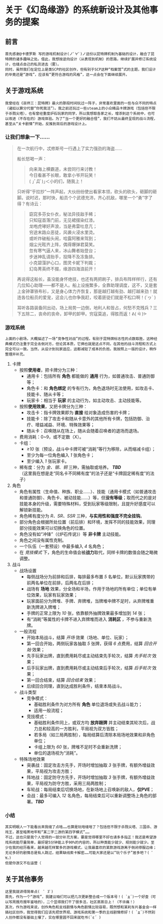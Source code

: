 # 关于《幻岛缘游》的系统新设计及其他事务的提案



## 前言
```
首先感谢@卡德罗斯 写的游戏机制设计(ノﾟ∀ﾟ)ノ这份以昆特牌机制为基础的设计，融合了昆特牌的诸多趣味之处。借此，我想按逆向设计（从表现到机制）的思路，继续扩展并修订系统设计，也缝点自己的私货进去（雾）。
同时，虽然我们在定位上是类SCP的社区创作，但有别于SCP这种“档案馆”式的主题，我们设计的毕竟还是“游戏”，应该有“更符合游戏的风格”，这一点会在下面继续展开。
```


## 关于游戏系统
```
我曾经在《巫师三：昆特牌》最火的那段时间玩过一阵子，非常喜欢里面的一些与众不同的特点（诸如以算分代替“你死我活”）。我之前还玩过一些steam上的小众精品卡牌游戏（包括但不限于杀戮尖塔），也有曾经重度炉石玩家的同学，所以我想取各家之长，增添到这个系统中，也可以改进（不存在的）游戏体验。为了“当一个更好的融合怪”，我们不妨从最终呈现的战斗流程，甚至从“关卡剧情”开始，反推到背后的游戏设计上。
```
### 让我们想象一下……

> 在一次航行中，忒修斯号一行遇上了实力强劲的海盗……
>
> 船长怒喝一声：
> > 向来海上横霸道，未尝同行来讨教！<br>今日看甚不长眼，敢拿小爷开玩笑！<br>( ｣ﾟДﾟ)｣＜小的们，随我上！
>
> 只听得“乎拉抄”一阵声起，大伙纷纷使出看家本领，砍头的砍头，砸脚的砸脚。说时迟，那时快，船员个个武德充沛，齐心抗敌，哪里一个“勇”字了得？有诗云：
> > 窈窕多芬女仆衣，秘法异技敌手稀；<br>只知寇首落门前，无见裙摆染红漆。<br>龙咆虎哮好声浪，当是弗雷吐息亢；<br>穷途末路众恶徒，风袭火浸水里烫。<br>或听炸破船头闹，哈露阿雅来驾到；<br>烟尘光眩齐上阵，偶得爆弹君莫笑。<br>忽有寒气逼人来，冰山舞者始登台；<br>步迷神乱请抬手，投降不及冻鱼排。<br>小克碧藻护心口，图灵卡妮下判裁；<br>幻岛菁英终不掇，缘游四海浪前开！
>
> 再说得这船长，虽没能身怀绝技，也还有两把刷子，排兵布阵样样行，还有几位知心助理——都不是人。船上设施繁多，全靠助理调度，这不，又是套上金钟罩铁布衫，又是身心体力齐恢复，那是越打越有劲、越打越来劲！就连各位船员的爱宠，这会儿也你争我赶，咬着匪徒们就是不松口啊！(`ヮ´ )
>
> 耳听各路装备同出动，场上局势一边倒，地利人和皆占，何愁不克残兵？三下五除二，丧命的丧命，卸甲的卸甲。穷寇莫追，得胜而返！ᕕ( ᐛ )ᕗ

### 游戏系统
```
上面的小剧场，大概描述了一场“竞争性对战”的过程。有别于昆特牌标志性的点数取胜，这种经典模式仍注重于完全击倒对方，但论其本质，它俩也就是这点不同，在其他的战斗流程和方式上完全可以一致。当然，从设计到玩家适应，这都减轻了成本的负担。我按照上一版的设计，稍作整理并补充。
```
1. 卡牌
   - 按照**使用者**，把卡牌分为三种：
     - 通用卡：包括所有 **角色** 都能做的 **通用** 行为，如普通攻击、普通防御等；
     - 角色卡：和 **角色绑定** 的专有行为，角色退场时无法使用，如攻击卡、技能卡、随从卡等；
     - 玩家卡：相当于 **玩家** 的主动行为，如主动攻击、主动技能等。
   - 按照**使用效果**，又把卡牌分为三种：
     - 攻击卡：指卡牌效果即为 **直接** 给对象造成伤害的卡牌；
     - 技能卡：除了攻击卡和随从卡意外的其他所有卡牌，包括防御、治疗、增益减益、环境、特殊效果等；
     - 随从卡：召唤随从在场上，随从会随着召唤者的退场而退场。
   - 费用消耗：0~9，或不定数（X）。
   - 卡组：
     - *≥10* 张（预设，战斗中卡牌可被“消耗”等行为移除，从而缩减卡组）；
     - 至少为每一位角色编入 *1* 张角色卡；
     - 至少编入 *1* 张玩家卡。
   - 稀有度：分为 *金、银、铜* 三种，需抽取或培养。 ***TBD***<br>（这里我在想是走“同名卡不同稀有度”的法子还是“卡牌固定稀有度”的法子）
2. 角色
   - 角色有属性（生命值、种族、职业……）、技能（通用卡模式（如普通攻击和普通防御）、角色卡、被动技能……）等，但**没有等级**；取而代之的是对技能本身的升级，需要特殊材料，受到玩家等级限制，且提升好感度可以解锁新技能。
   - 角色稀有度分为 *R、SR、SSR* 三种，**与实用性和强度不完全挂钩**。
   - 部分角色会根据所处位置（前后排）和环境，发挥不同的技能效果，同理部分技能效果可以切换角色的位置。
   - 角色没有如“冲锋”（《炉石传说》）等 **非卡牌** 主动技能。
   - 角色之间没有属性克制。
   - 一个队伍（一套预设）中最多编入 *4* 名角色；
   - 在 *竞技模式* 下，角色的生命值会被**战力**取代，同样卡牌的数值会随之略微调整。
3. 战斗
   - 战场设置
     - 每侧战场分为前排和后排，每排最多布置 *5* 名单位，默认玩家携带的前两名单位在前排，后两名在后排；
     - 战场有 **场地** 效果，分全场和半场，作用于场地的所有单位；单位有单位效果，玩家有玩家效果；
     - 玩家面前分为牌堆、手牌、弃牌堆，当牌堆中牌不足时，从弃牌堆重新洗牌进入牌堆；
     - 手牌的正常上限为 *10* 张，依靠额外抽牌效果最多增加到 *14* 张；
     - 有“消耗”等属性的卡牌不进入弃牌堆而进入 **消耗区** ，不参与重新洗牌。
   - 一般流程
     - 开始本局战斗，结算 *开场* 效果（场地、单位、玩家）；
     - 第一回合开始，两侧玩家各抽取 *5* 张牌，获得 *6* 点费用，结算 *回合开始* 效果；
     - 先手玩家出牌，直到费用耗尽或主动结束先手轮次，结算 *先手轮次* 效果；
     - 后手玩家出牌，直到费用耗尽或主动结束后手轮次，结算 *后手轮次* 效果；
     - 第一回合结束，结算 *回合结束* 效果；
     - 后续回合同理，直到达成胜利条件，结束本局战斗。
   - 战斗类型
     - 竞争模式：
       - 基础胜利条件为对方所有 **角色** 单位退场或失去战斗能力；
       - 适用一般流程；
     - 竞技模式：
       - 基础胜利条件同上，或双方均 **放弃跟牌** 并主动结束其轮次后，战力总和较高的一方胜利，平局视为双方皆胜；
       - 若多局（如三局两胜制），每局结算后清除本局场地效果和非角色单位；
       - 卡组上限为 *60* 张，牌堆不足时不会重新洗牌；
       - 单位的退场视为“消耗”。
   - 特殊场地效果
     - 突袭战：固定攻击方先手，开场时增加抽取 *3* 张手牌，有额外增益效果，平局视为攻击方胜；
     - 阵地战：固定防守方先手，开场时增加抽取 *3* 张手牌，有额外增益效果，平局视为防守方胜，采用三局两胜制；
     - 车轮战：每局结束后切换场地，在新场地上召唤新的敌人，**仅PVE**；
     - 会战：最多可编入 *12* 名角色，每局结束后可以重新调整场上角色的部署。***TBD***

### 小结
```
其实明眼人一下能看出来我缝了点啥……也算是玩啥缝啥了？包括但不限于杀戮尖塔、三国杀、游戏王，甚至暗黑地牢和“某二字二游的某四字模式”……
不过，这也只是我个人觉得的一部分补充方案，要是觉得哪里不好也请多多指正！我还是希望游戏系统能尽量简单，最好是5分钟能上手90%的内容的，所以种类能少就少、规则能少就少。至少在我的经历看来，越来越花样繁多的游戏模式，让我最喜欢的某款游戏游离于倒闭停服边缘；无论多好的剧情总是有人跳过，结果缺线索卡解密……可能大家还是以“玩个乐子”居多吧？( ﾟ∀。)
但是你游又不在运营（
```

## 关于其他事务
```
这里我就讲得简单点(　ﾟ 3ﾟ)
首先，作为一个“游戏”，我建议咱们可以把几次更新整合成一个版本号！( `д´)一个好查（可以写周报月报年鉴啥的），二个显得我们干了很多活，社区蒸蒸日上！（不许痛！）
其次，作为游戏来说，创作角色和支线剧情与角色剧情比较容易，既然想和某刹车片基金会一样搞社区创作，我觉得我们应该先把世界观、游戏系统和第一季的主线剧情修好！( `д´)不然别人创作都没有基础土壤了，实在哪里圆不回来就吃书(`ε´ )
```